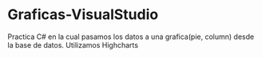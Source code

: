 # Graficas-VisualStudio
Practica C# en la cual pasamos los datos a una grafica(pie, column) desde la base de datos. Utilizamos Highcharts
